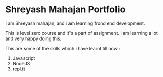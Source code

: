 # Shreyash Mahajan Portfolio
I am Shreyash mahajan, and i am learning frond end development. 

This is level zero course and it's a part of assignment. I am learning a lot and very happy doing this.

This are some of the skills which i have learnt till now : 

1. Javascript
2. NodeJS
3. repl.it
